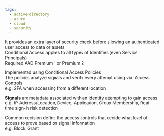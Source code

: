 ```yaml
---
tags:
  - active-directory
  - azure
  - cloud
  - security
---
```


It provides an extra layer of security check before allowing an authenticated user access to data or assets    
Conditional Access applies to all types of Identities (even Service Principals)  
Required AAD Premium 1 or Premium 2  

Implemented using Conditional Access Policies  
The policies analyze signals and verify every attempt using via. Access Controls  
e.g. 2FA when accessing from a different location

**Signals** are metadata associated with an identity attempting to gain access  
e.g. IP Address/Location, Device, Application, Group Membership, Real-time sign-in risk detection

Common decision define the access controls that decide what level of access to prove based on signal information  
e.g. Block, Grant

